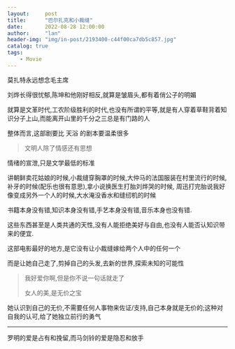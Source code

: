 ```yaml
---
layout:     post
title:      "巴尔扎克和小裁缝"
date:       2022-08-28 12:00:00
author:     "lan"
header-img: "img/in-post/2193400-c44f00ca7db5c857.jpg"
catalog: true
tags:
    - Movie
---
```


莫扎特永远想念毛主席

刘烨长得很忧郁,陈坤和他刚好相反,就算是皱眉头,都有着俏公子的明媚

就算是文革时代,工农阶级胜利的时代,也没有所谓的平等,就是有人穿着草鞋背着知识分子上山,而能离开山里的千分之三总是有门路的人

整体而言,这部剧要比 天浴 的剧本要温柔很多

> 文明人除了情感还有思想 

情绪的宣泄,只是文学最低的标准

讲朝鲜卖花姑娘的时候,小裁缝穿胸罩的时候,大仲马的法国服装在村里流行的时候,补牙的时候(配乐也很有意思),拿小说换医生打胎刘烨哭的时候, 周迅打完胎说我好像变成另外一个人的时候,大水淹没香水和缝纫机的时候

书籍本身没有错,知识本身没有错,手艺本身没有错,音乐本身也没有错.

这些东西甚至是人类共通的天性,没有人能拒绝美好与自由,也没有人能否认知识带来的便宜.

这部电影最好的地方,是它没有让小裁缝嫁给两个人中的任何一个

而是让她自己走了,剪掉自己的头发,去新的世界,探索未知的可能性

> 我好爱你啊,但是你不说一句话就走了
> 
> 女人的美,是无价之宝

她认识到自己的无价,不需要任何人事物来佐证/支持,自己本身就是无价的;这种对自我的认可,给了她独立前行的勇气

----
罗明的爱是占有和挽留,而马剑铃的爱是隐忍和放手
